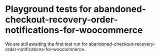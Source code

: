 # Playground tests for abandoned-checkout-recovery-order-notifications-for-woocommerce
We are still awaiting the first test run for abandoned-checkout-recovery-order-notifications-for-woocommerce.
